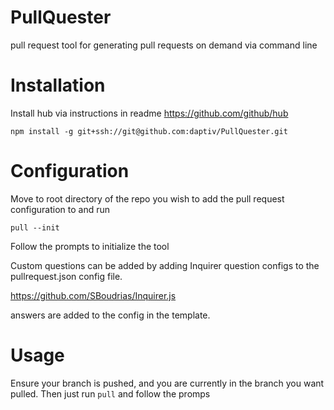 PullQuester
===========

pull request tool for generating pull requests on demand via command line

Installation
============

Install hub via instructions in readme https://github.com/github/hub

```
npm install -g git+ssh://git@github.com:daptiv/PullQuester.git
```

Configuration
=============

Move to root directory of the repo you wish to add the pull request configuration to and run

```
pull --init
```

Follow the prompts to initialize the tool

Custom questions can be added by adding Inquirer question configs to the pullrequest.json config file.

https://github.com/SBoudrias/Inquirer.js

answers are added to the config in the template.

Usage
=====

Ensure your branch is pushed, and you are currently in the branch you want pulled.
Then just run `pull` and follow the promps
